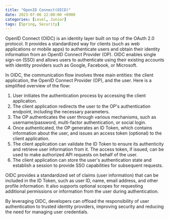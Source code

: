 ```yaml
---
title: "OpenID Connect(OICD)"
date: 2023-07-06 22:00:00 +0900
categories: [Level, Junior]
tags: [Spring, Security]
---
```


OpenID Connect (OIDC) is an identity layer built on top of the OAuth 2.0 protocol. It provides a standardized way for clients (such as web applications or mobile apps) to authenticate users and obtain their identity information from an OpenID Connect Provider (OP). OIDC enables single sign-on (SSO) and allows users to authenticate using their existing accounts with identity providers such as Google, Facebook, or Microsoft.

In OIDC, the communication flow involves three main entities: the client application, the OpenID Connect Provider (OP), and the user. Here is a simplified overview of the flow:

1. User initiates the authentication process by accessing the client application.
2. The client application redirects the user to the OP's authentication endpoint, including the necessary parameters.
3. The OP authenticates the user through various mechanisms, such as username/password, multi-factor authentication, or social login.
4. Once authenticated, the OP generates an ID Token, which contains information about the user, and issues an access token (optional) to the client application.
5. The client application can validate the ID Token to ensure its authenticity and retrieve user information from it. The access token, if issued, can be used to make authorized API requests on behalf of the user.
6. The client application can store the user's authentication state and establish a session to provide SSO capabilities for subsequent requests.

OIDC provides a standardized set of claims (user information) that can be included in the ID Token, such as user ID, name, email address, and other profile information. It also supports optional scopes for requesting additional permissions or information from the user during authentication.

By leveraging OIDC, developers can offload the responsibility of user authentication to trusted identity providers, improving security and reducing the need for managing user credentials.